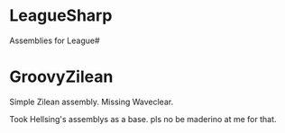 LeagueSharp
===========

Assemblies for League#

GroovyZilean
===========

Simple Zilean assembly. Missing Waveclear.

Took Hellsing's assemblys as a base. pls no be maderino at me for that.
